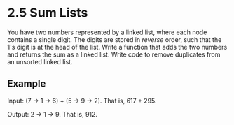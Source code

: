 # 2.5 Sum Lists
You have two numbers represented by a linked list, where each node contains a single digit.
The digits are stored in _reverse_ order, such that the 1's digit is at the head of the list.
Write a function that adds the two numbers and returns the sum as a linked list.
Write code to remove duplicates from an unsorted linked list. 

## Example
Input: (7 -> 1 -> 6) + (5 -> 9 -> 2). That is, 617 + 295.

Output: 2 -> 1 -> 9. That is, 912.
